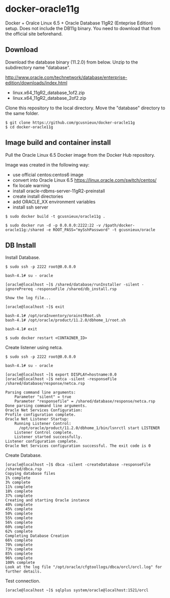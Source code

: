 docker-oracle11g
================

Docker + Oralce Linux 6.5 + Oracle Database 11gR2 (Enteprise Edition) setup.
Does not include the DB11g binary.
You need to download that from the official site beforehand.

## Download

Download the database binary (11.2.0) from below.  Unzip to the subdirectory name "database".

http://www.oracle.com/technetwork/database/enterprise-edition/downloads/index.html

* linux.x64_11gR2_database_1of2.zip
* linux.x64_11gR2_database_2of2.zip

Clone this repository to the local directory.  Move the "database" directory to the same folder.
```
$ git clone https://github.com/gcusnieux/docker-oracle11g
$ cd docker-oracle11g
 ```

## Image build and container install

Pull the Oracle Linux 6.5 Docker image from the Docker Hub repository.

Image was created in the following way:
* use official centos:centos6 image
* convert into Oracle Linux 6.5 https://linux.oracle.com/switch/centos/
* fix locale warning
* install oracle-rdbms-server-11gR2-preinstall
* create install directories
* add ORACLE_XX environment variables
* install ssh server


```
$ sudo docker build -t gcusnieux/oracle11g .
   
$ sudo docker run -d -p 0.0.0.0:2222:22 -v /$path/docker-oracle11g:/shared -e ROOT_PASS="mySshPassword" -t gcusnieux/oracle

```

## DB Install


Install Database.
```
$ sudo ssh -p 2222 root@0.0.0.0

bash-4.1# su - oracle

[oracle@localhost ~]$ /shared/database/runInstaller -silent -ignorePrereq -responseFile /shared/db_install.rsp

Show the log file... 

[oracle@localhost ~]$ exit

bash-4.1# /opt/oraInventory/orainstRoot.sh
bash-4.1# /opt/oracle/product/11.2.0/dbhome_1/root.sh

bash-4.1# exit

$ sudo docker restart <CONTAINER_ID>

```

Create listener using netca.
```
$ sudo ssh -p 2222 root@0.0.0.0

bash-4.1# su - oracle

[oracle@localhost ~]$ export DISPLAY=hostname:0.0
[oracle@localhost ~]$ netca -silent -responseFile /shared/database/response/netca.rsp

Parsing command line arguments:
    Parameter "silent" = true
    Parameter "responsefile" = /shared/database/response/netca.rsp
Done parsing command line arguments.
Oracle Net Services Configuration:
Profile configuration complete.
Oracle Net Listener Startup:
    Running Listener Control: 
      /opt/oracle/product/11.2.0/dbhome_1/bin/lsnrctl start LISTENER
    Listener Control complete.
    Listener started successfully.
Listener configuration complete.
Oracle Net Services configuration successful. The exit code is 0
```

Create Database.
```
[oracle@localhost ~]$ dbca -silent -createDatabase -responseFile /shared/dbca.rsp
Copying database files
1% complete
3% complete
11% complete
18% complete
37% complete
Creating and starting Oracle instance
40% complete
45% complete
50% complete
55% complete
56% complete
60% complete
62% complete
Completing Database Creation
66% complete
70% complete
73% complete
85% complete
96% complete
100% complete
Look at the log file "/opt/oracle/cfgtoollogs/dbca/orcl/orcl.log" for further details.
```

Test connection.
```
[oracle@localhost ~]$ sqlplus system/oracle@localhost:1521/orcl

```
